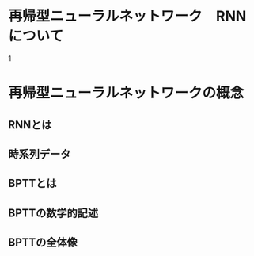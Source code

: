 # 再帰型ニューラルネットワーク　RNN について

1
# 再帰型ニューラルネットワークの概念
## RNNとは
## 時系列データ
## BPTTとは
## BPTTの数学的記述
## BPTTの全体像
